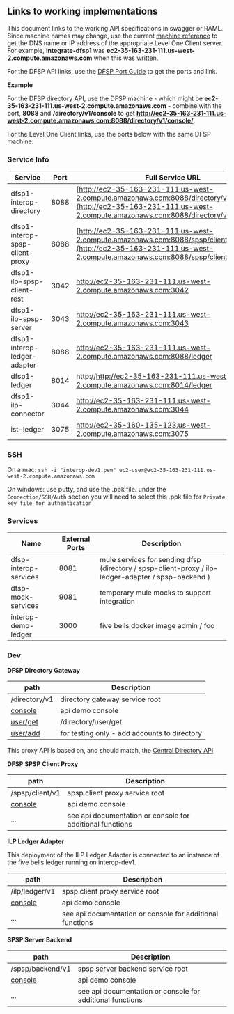 ## Links to working implementations
This document links to the working API specifications in swagger or RAML. Since machine names may change, use the current [machine reference](../AWS/Infrastructure/machines.md) to get the DNS name or IP address of the appropriate Level One Client server. For example, **integrate-dfsp1** was **ec2-35-163-231-111.us-west-2.compute.amazonaws.com** when this was written.

For the DFSP API links, use the [DFSP Port Guide](../DFSP/README.md#default-ports) to get the ports and link.

**Example**

For the DFSP directory API, use the DFSP machine - which might be **ec2-35-163-231-111.us-west-2.compute.amazonaws.com** - combine with the port, **8088** and **/directory/v1/console** to get **http://ec2-35-163-231-111.us-west-2.compute.amazonaws.com:8088/directory/v1/console/**.

For the Level One Client links, use the ports below with the same DFSP machine.

### Service Info

| Service | Port | Full Service URL |
| ------- | ---- | ----------- |
| dfsp1-interop-directory | 8088 |  [http://ec2-35-163-231-111.us-west-2.compute.amazonaws.com:8088/directory/v1](http://ec2-35-163-231-111.us-west-2.compute.amazonaws.com:8088/directory/v1/console) |
| dfsp1-interop-spsp-client-proxy | 8088 |  [http://ec2-35-163-231-111.us-west-2.compute.amazonaws.com:8088/spsp/client/v1](http://ec2-35-163-231-111.us-west-2.compute.amazonaws.com:8088/spsp/client/v1/console) |
| dfsp1-ilp-spsp-client-rest | 3042 | http://ec2-35-163-231-111.us-west-2.compute.amazonaws.com:3042 |
| dfsp1-ilp-spsp-server | 3043 | http://ec2-35-163-231-111.us-west-2.compute.amazonaws.com:3043 |
| dfsp1-interop-ledger-adapter | 8088 |  http://ec2-35-163-231-111.us-west-2.compute.amazonaws.com:8088/ledger |
| dfsp1-ledger | 8014 | http://http://ec2-35-163-231-111.us-west-2.compute.amazonaws.com:8014/ledger |
| dfsp1-ilp-connector | 3044 | http://ec2-35-163-231-111.us-west-2.compute.amazonaws.com:3044 |
| ist-ledger | 3075 | http://ec2-35-160-135-123.us-west-2.compute.amazonaws.com:3075 |

### SSH

On a mac:  `ssh -i "interop-dev1.pem" ec2-user@ec2-35-163-231-111.us-west-2.compute.amazonaws.com`

On windows:  use putty, and use the .ppk file.  under the `Connection/SSH/Auth` section you will need to select this .ppk file for `Private key file for authentication`

### Services

| Name | External Ports | Description |
| ---- | -------------- | ----------- |
| dfsp-interop-services | 8081 | mule services for sending dfsp (directory / spsp-client-proxy / ilp-ledger-adapter / spsp-backend ) |
| dfsp-mock-services | 9081 | temporary mule mocks to support integration |
| interop-demo-ledger | 3000 | five bells docker image admin / foo |

### Dev

**DFSP Directory Gateway**

| path | Description |
| ---- | ----------- |
| /directory/v1 | directory gateway service root
| [console](http://ec2-35-163-231-111.us-west-2.compute.amazonaws.com:8088/directory/v1/console/) | api demo console |
| [user/get](http://ec2-35-163-231-111.us-west-2.compute.amazonaws.com:8088/directory/v1/user/get) | /directory/user/get |
| [user/add](http://ec2-35-163-231-111.us-west-2.compute.amazonaws.com:8088/directory/v1/user/add) | for testing only - add accounts to directory |

This proxy API is based on, and should match, the [Central Directory API](./CentralDirectory/central_directory_endpoints.md)

**DFSP SPSP Client Proxy**

| path | Description |
| ---- | ----------- |
| /spsp/client/v1 | spsp client proxy service root |
| [console](http://ec2-35-163-231-111.us-west-2.compute.amazonaws.com:8088/spsp/client/v1/console/) | api demo console |
| ... | see api documentation or console for additional functions |

**ILP Ledger Adapter**

This deployment of the ILP Ledger Adapter is connected to an instance of the five bells ledger running on interop-dev1.

| path | Description |
| ---- | ----------- |
| /ilp/ledger/v1 | spsp client proxy service root |
| [console](http://ec2-35-163-231-111.us-west-2.compute.amazonaws.com:8088/ledger/console/) | api demo console |
| ... | see api documentation or console for additional functions |

**SPSP Server Backend**

| path | Description |
| ---- | ----------- |
| /spsp/backend/v1 | spsp server backend service root |
| [console](http://ec2-35-163-231-111.us-west-2.compute.amazonaws.com:8090/spsp/backend/v1/console/) | api demo console |
| ... | see api documentation or console for additional functions |
